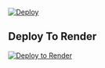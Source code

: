 [![Deploy](https://www.herokucdn.com/deploy/button.svg)](https://dashboard.heroku.com/new?template=https://github.com/hackercoder24/arvinddownlaoder)

## Deploy To Render                  

[![Deploy to Render](https://render.com/images/deploy-to-render-button.svg)](https://render.com/deploy?repo=https://github.com/hackercoder24/arvinddownlaoder)
